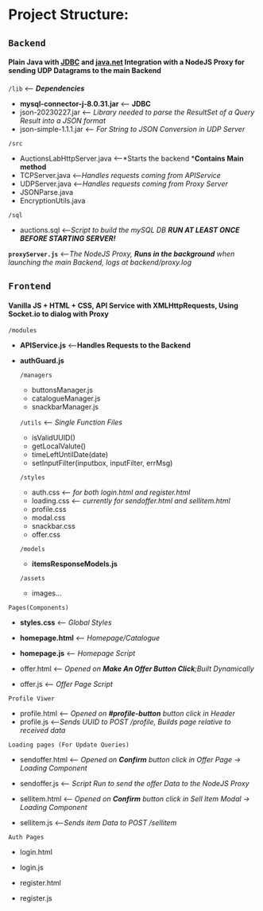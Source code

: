# Project Structure:

## `Backend` 
#### Plain Java with [JDBC](https://docs.oracle.com/javase/8/docs/technotes/guides/jdbc/)  and [java.net](https://docs.oracle.com/javase/8/docs/api/java/net/package-summary.html) Integration with a NodeJS Proxy for sending UDP Datagrams to the main Backend 

`/lib` <-- ***Dependencies*** 

- **mysql-connector-j-8.0.31.jar** <-- **JDBC**
- json-20230227.jar <-- *Library needed to parse the ResultSet of a Query Result into a JSON format*
- json-simple-1.1.1.jar <-- *For String to JSON Conversion in UDP Server*

`/src`  

- AuctionsLabHttpServer.java <--*Starts the backend ***Contains Main method**
- TCPServer.java <--*Handles requests coming from APIService*
- UDPServer.java <--*Handles requests coming from Proxy Server*
- JSONParse.java
- EncryptionUtils.java

`/sql`  

- auctions.sql <--*Script to build the mySQL DB **RUN AT LEAST ONCE BEFORE STARTING SERVER!***


**`proxyServer.js`** <--*The NodeJS Proxy, **Runs in the background** when launching the main Backend, logs at backend/proxy.log*
  
## `Frontend` 
#### Vanilla JS + HTML + CSS, API Service with XMLHttpRequests, Using Socket.io to dialog with Proxy

`/modules`

 - **APIService.js** <--**Handles Requests to the Backend**

 - **authGuard.js**

    `/managers`
   
    - buttonsManager.js  
    - catalogueManager.js
    - snackbarManager.js

    `/utils` <-- *Single Function Files*

	- isValidUUID()
    - getLocalValute()
    - timeLeftUntilDate(date)
	- setInputFilter(inputbox, inputFilter, errMsg)
  
	`/styles`
	- auth.css <-- *for both login.html and register.html*
	- loading.css <-- *currently for sendoffer.html and sellitem.html*
	- profile.css
	- modal.css
	- snackbar.css
	- offer.css

	`/models`
	- **itemsResponseModels.js**

	`/assets`
	- images...

`Pages(Components)`
- **styles.css**  <-- *Global Styles*

- **homepage.html**  <-- *Homepage/Catalogue*
- **homepage.js**   <-- *Homepage Script*

- offer.html	  <-- *Opened on **Make An Offer Button Click**;Built Dynamically*
- offer.js	  <-- *Offer Page Script*

`Profile Viwer`

- profile.html <-- *Opened on **#profile-button** button click in Header*
- profile.js  <--*Sends UUID to POST /profile, Builds page relative to received data*

`Loading pages (For Update Queries)`

- sendoffer.html  <-- *Opened on **Confirm** button click in Offer Page -> Loading Component*
- sendoffer.js    <-- *Script Run to send the offer Data to the NodeJS Proxy*

- sellitem.html   <-- *Opened on **Confirm** button click in Sell Item Modal -> Loading Component*
- sellitem.js	<--*Sends item Data to POST /sellitem*

`Auth Pages`

- login.html 
- login.js

- register.html
- register.js
